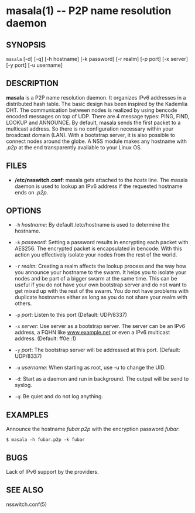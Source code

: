 masala(1) -- P2P name resolution daemon
=======================================

## SYNOPSIS

`masala`  [-d] [-q] [-h hostname] [-k password] [-r realm] [-p port] [-x server] [-y port] [-u username]

## DESCRIPTION

**masala** is a P2P name resolution daemon. It organizes IPv6 addresses in a
distributed hash table. The basic design has been inspired by the Kademlia DHT.
The communication between nodes is realized by using bencode encoded messages on
top of UDP. There are 4 message types: PING, FIND, LOOKUP and ANNOUNCE. By
default, masala sends the first packet to a multicast address. So there is no
configuration necessary within your broadcast domain (LAN). With a bootstrap
server, it is also possible to connect nodes around the globe. A NSS module
makes any hostname with *.p2p* at the end transparently available to your Linux
OS.

## FILES

  * **/etc/nsswitch.conf**:
	masala gets attached to the *hosts* line. The masala daemon is used to lookup
	an IPv6 address if the requested hostname ends on *.p2p*.

## OPTIONS

  * `-h` *hostname*:
    By default /etc/hostname is used to determine the hostname.

  * `-k` *password*:
	Setting a password results in encrypting each packet with AES256. The
	encrypted packet is encapsulated in bencode. With this action you
	effectively isolate your nodes from the rest of the world.

  * `-r` *realm*:
	Creating a realm affects the lookup process and the way how you announce
	your hostname to the swarm. It helps you to isolate your nodes and be part
	of a bigger swarm at the same time. This can be useful if you do not have
	your own bootstrap server and do not want to get mixed up with the rest of
	the swarm. You do not have problems with duplicate hostnames either as long
	as you do not share your realm with others.

  * `-p` *port*:
	Listen to this port (Default: UDP/8337)

  * `-x` *server*:
	Use server as a bootstrap server. The server can be an IPv6 address, a FQHN like www.example.net or even a IPv6 multicast address. (Default: ff0e::1)

  * `-y` *port*:
	The bootstrap server will be addressed at this port. (Default: UDP/8337)

  * `-u` *username*:
    When starting as root, use -u to change the UID.

  * `-d`:
	Start as a daemon and run in background. The output will be send to syslog.

  * `-q`:
	Be quiet and do not log anything.

## EXAMPLES

Announce the hostname *fubar.p2p* with the encryption password *fubar*:

	$ masala -h fubar.p2p -k fubar

## BUGS

Lack of IPv6 support by the providers.

## SEE ALSO

nsswitch.conf(5)

